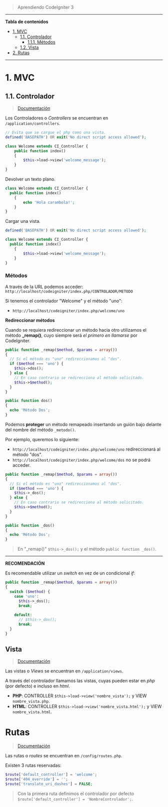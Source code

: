 > Aprendiendo CodeIgniter 3

---

**Tabla de contenidos**

- [1. MVC](#1-mvc)
  - [1.1. Controlador](#11-controlador)
    - [1.1.1. Métodos](#111-métodos)
  - [1.2. Vista](#12-vista)
- [2. Rutas](#2-rutas)

---

# 1. MVC

## 1.1. Controlador

> [Documentación](https://www.codeigniter.com/user_guide/general/controllers.html)

Los Controladores o _Controllers_ se encuentran en `/application/controllers`.

```php
// Evita que se cargue el php como una vista.
defined('BASEPATH') OR exit('No direct script access allowed');

class Welcome extends CI_Controller {
	public function index()
	{
		$this->load->view('welcome_message');
	}
}
```

Devolver un texto plano.

```php
class Welcome extends CI_Controller {
  public function index()
	{
		echo 'Hola carambola!';
	}
}
```

Cargar una vista.

```php
defined('BASEPATH') OR exit('No direct script access allowed');

class Welcome extends CI_Controller {
  public function index()
	{
		$this->load->view('welcome_message');
	}
}
```

### Métodos

A través de la URL podemos acceder: `http://localhost/codeigniter/index.php/CONTROLADOR/METODO`

Si tenemos el controlador "Welcome" y el método "uno":

- `http://localhost/codeigniter/index.php/welcome/uno`

**Redireccionar métodos**

Cuando se requiera redireccionar un método hacia otro utilizamos el método **_remap()**, cuyo siempre será *el primero en llamarse* por CodeIgniter.

```php
public function _remap($method, $params = array())
{
  // Si el método es "uno" redireccionamos al "dos".
  if ($method === 'uno') {
    $this->dos();
  } else {
    // En caso contrario se redirecciona al método solicitado.
    $this->$method();
  }
}

public function dos()
{
  echo 'Método Dos';
}
```

Podemos **proteger** un método remapeado insertando un guión bajo delante del nombre del método `_metodo()`.

Por ejemplo, queremos lo siguiente:

- `http://localhost/codeigniter/index.php/welcome/uno` redireccionará al método "dos".
- `http://localhost/codeigniter/index.php/welcome/dos` no se podrá acceder.

```php
public function _remap($method, $params = array())
{
  // Si el método es "uno" redireccionamos al "dos".
  if ($method === 'uno') {
    $this->_dos();
  } else {
    // En caso contrario se redirecciona al método solicitado.
    $this->$method();
  }
}

public function _dos()
{
  echo 'Método Dos';
}
```

> En "_remap()" `$this->_dos();` y el método `public function _dos()`.

---

**RECOMENDACIÓN**

Es recomendable utilizar un _switch_ en vez de un condicional _if_:

```php
public function _remap($method, $params = array())
{
  switch ($method) {
    case 'uno':
      $this->_dos();
      break;
    
    default:
      // $this->_dos();
      break;
  }
}
```

## Vista

> [Documentación](https://www.codeigniter.com/user_guide/general/views.html)

Las vistas o _Views_ se encuentran en `/application/views`.

A través del controlador llamamos las vistas, cuyas pueden estar en _php_ (por defecto) e incluso en _html_.

- **PHP**: CONTROLLER `$this->load->view('nombre_vista');` y VIEW `nombre_vista.php`.
- **HTML**: CONTROLLER `$this->load->view('nombre_vista.html');` y VIEW `nombre_vista.html`.

# Rutas

> [Documentación](https://www.codeigniter.com/user_guide/general/routing.html)

Las rutas o _routes_ se encuentran en `/config/routes.php`.

Existen 3 rutas reservadas:

```php
$route['default_controller'] = 'welcome';
$route['404_override'] = '';
$route['translate_uri_dashes'] = FALSE;
```

> Con la primera ruta definimos el controlador por defecto `$route['default_controller'] = 'NombreControlador';`.